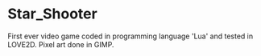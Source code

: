 # Star_Shooter
First ever video game coded in programming language 'Lua' and tested in LOVE2D. Pixel art done in GIMP. 

